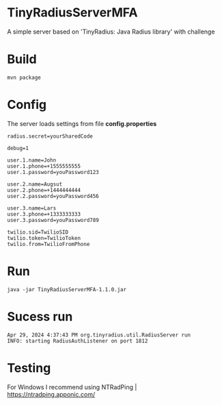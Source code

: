 # TinyRadiusServerMFA
A simple server based on 'TinyRadius: Java Radius library' with challenge

# Build
```
mvn package
```

# Config

The server loads settings from file **config.properties**

```
radius.secret=yourSharedCode

debug=1

user.1.name=John
user.1.phone=+1555555555
user.1.password=youPassword123

user.2.name=Augsut
user.2.phone=+1444444444
user.2.password=youPassword456

user.3.name=Lars
user.3.phone=+1333333333
user.3.password=youPassword789

twilio.sid=TwilioSID
twilio.token=TwilioToken
twilio.from=TwilioFromPhone
```

# Run
```
java -jar TinyRadiusServerMFA-1.1.0.jar
```

# Sucess run
```
Apr 29, 2024 4:37:43 PM org.tinyradius.util.RadiusServer run
INFO: starting RadiusAuthListener on port 1812
```

# Testing

For Windows I recommend using NTRadPing | https://ntradping.apponic.com/
